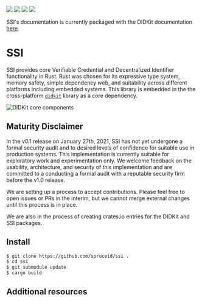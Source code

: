 [![](https://img.shields.io/github/workflow/status/spruceid/ssi/ci)](https://github.com/spruceid/ssi/actions?query=workflow%3Aci+branch%3Amain) [![](https://img.shields.io/badge/Rust-v1.51.0-orange)](https://www.rust-lang.org/) [![](https://img.shields.io/badge/License-Apache--2.0-green)](https://github.com/spruceid/didkit/blob/main/LICENSE) [![](https://img.shields.io/twitter/follow/sprucesystems?label=Follow&style=social)](https://twitter.com/sprucesystems) 

SSI's documentation is currently packaged with the DIDKit documentation
[here](https://spruceid.dev/docs/didkit/).

# SSI

SSI provides core Verifiable Credential and Decentralized Identifier
functionality in Rust. Rust was chosen for its expressive type system, memory
safety, simple dependency web, and suitability across different platforms
including embedded systems. This library is embedded in the the cross-platform
[`didkit`](https://github.com/spruceid/didkit) library as a core dependency.

![DIDKit core components](https://spruceid.dev/assets/images/didkit-core-components-7abba2778ffe8dde24997f305e706bd8.png)

## Maturity Disclaimer
In the v0.1 release on January 27th, 2021, SSI has not yet undergone a
formal security audit and to desired levels of confidence for suitable use in
production systems. This implementation is currently suitable for exploratory
work and experimentation only. We welcome feedback on the usability,
architecture, and security of this implementation and are committed to a
conducting a formal audit with a reputable security firm before the v1.0
release.

We are setting up a process to accept contributions. Please feel free to open
issues or PRs in the interim, but we cannot merge external changes until this
process is in place.

We are also in the process of creating crates.io entries for the DIDKit and SSI
packages.

## Install

```sh
$ git clone https://github.com/spruceid/ssi .
$ cd ssi
$ git submodule update
$ cargo build
```

## Additional resources

[Rust]: https://www.rust-lang.org/
[rustup]: https://rustup.rs/
[Cargo]: https://doc.rust-lang.org/cargo/
[installing-rust]: https://doc.rust-lang.org/nightly/edition-guide/rust-2018/rustup-for-managing-rust-versions.html
